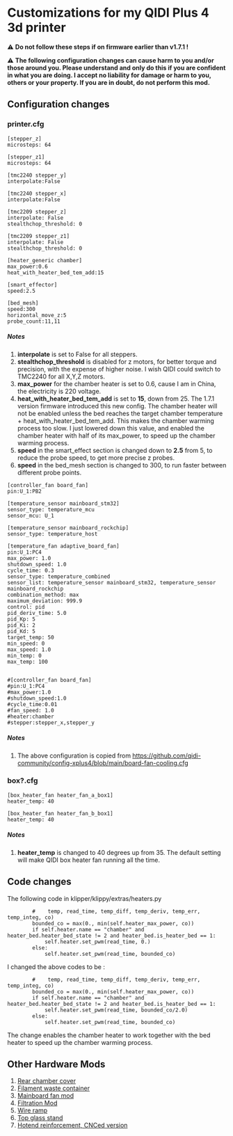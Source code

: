 # Customizations for my QIDI Plus 4 3d printer

⚠️ **Do not follow these steps if on firmware earlier than v1.7.1 !**

⚠️ **The following configuration changes can cause harm to you and/or those around you. Please understand and only do this if you are confident in what you are doing. I accept no liability for damage or harm to you, others or your property. If you are in doubt, do not perform this mod.**

## Configuration changes

### printer.cfg

```
[stepper_z]
microsteps: 64

[stepper_z1]
microsteps: 64

[tmc2240 stepper_y]
interpolate:False

[tmc2240 stepper_x]
interpolate:False

[tmc2209 stepper_z]
interpolate: False
stealthchop_threshold: 0

[tmc2209 stepper_z1]
interpolate: False
stealthchop_threshold: 0

[heater_generic chamber]
max_power:0.6
heat_with_heater_bed_tem_add:15

[smart_effector]
speed:2.5

[bed_mesh]
speed:300
horizontal_move_z:5
probe_count:11,11
```

##### Notes

1. **interpolate** is set to False for all steppers.
2. **stealthchop_threshold** is disabled for z motors, for better torque and precision, with the expense of higher noise. I wish QIDI could switch to TMC2240 for all X,Y,Z motors. 
3. **max_power** for the chamber heater is set to 0.6, cause I am in China, the electricity is 220 voltage.
4. **heat_with_heater_bed_tem_add** is set to **15**, down from 25. The 1.7.1 version firmware introduced this new config. The chamber heater will not be enabled unless the bed reaches the target chamber temperature + heat_with_heater_bed_tem_add. This makes the chamber warming process too slow. I just lowered down this value, and enabled the chamber heater with half of its max_power, to speed up the chamber warming process.
5. **speed** in the smart_effect section is changed down to **2.5** from 5, to reduce the probe speed, to get more precise z probes.
6. **speed** in the bed_mesh section is changed to 300, to run faster between different probe points.

```
[controller_fan board_fan]
pin:U_1:PB2

[temperature_sensor mainboard_stm32]
sensor_type: temperature_mcu
sensor_mcu: U_1

[temperature_sensor mainboard_rockchip]
sensor_type: temperature_host

[temperature_fan adaptive_board_fan]
pin:U_1:PC4
max_power: 1.0
shutdown_speed: 1.0
cycle_time: 0.3
sensor_type: temperature_combined
sensor_list: temperature_sensor mainboard_stm32, temperature_sensor mainboard_rockchip
combination_method: max
maximum_deviation: 999.9
control: pid
pid_deriv_time: 5.0
pid_Kp: 5
pid_Ki: 2
pid_Kd: 5
target_temp: 50
min_speed: 0
max_speed: 1.0
min_temp: 0
max_temp: 100


#[controller_fan board_fan]
#pin:U_1:PC4
#max_power:1.0
#shutdown_speed:1.0
#cycle_time:0.01
#fan_speed: 1.0
#heater:chamber
#stepper:stepper_x,stepper_y
```

##### Notes
1. The above configuration is copied from https://github.com/qidi-community/config-xplus4/blob/main/board-fan-cooling.cfg

### box?.cfg

```
[box_heater_fan heater_fan_a_box1]
heater_temp: 40

[box_heater_fan heater_fan_b_box1]
heater_temp: 40

```

##### Notes

1. **heater_temp** is changed to 40 degrees up from 35. The default setting will make QIDI box heater fan running all the time.

## Code changes

The following code in klipper/klippy/extras/heaters.py

```
        #    temp, read_time, temp_diff, temp_deriv, temp_err, temp_integ, co)
        bounded_co = max(0., min(self.heater_max_power, co))
        if self.heater.name == "chamber" and heater_bed.heater_bed_state != 2 and heater_bed.is_heater_bed == 1:
            self.heater.set_pwm(read_time, 0.)
        else:
            self.heater.set_pwm(read_time, bounded_co)

```

I changed the above codes to be :

```
        #    temp, read_time, temp_diff, temp_deriv, temp_err, temp_integ, co)
        bounded_co = max(0., min(self.heater_max_power, co))
        if self.heater.name == "chamber" and heater_bed.heater_bed_state != 2 and heater_bed.is_heater_bed == 1:
            self.heater.set_pwm(read_time, bounded_co/2.0)
        else:
            self.heater.set_pwm(read_time, bounded_co)
```

The change enables the chamber heater to work together with the bed heater to speed up the chamber warming process.


## Other Hardware Mods
1. [Rear chamber cover](https://www.printables.com/model/1040774-qidi-plus-4-rear-chamber-cover)
2. [Filament waste container](https://www.printables.com/model/1023520-qidi-plus-4-filament-waste-container)
3. [Mainboard fan mod](https://www.printables.com/model/1146502-qidi-plus-4-hex-mainboard-cover-for-80mm-fan-with)
4. [Filtration Mod](https://www.printables.com/model/1022271-qidi-plus-4-filtration-system)
5. [Wire ramp](https://www.printables.com/model/1094939-qidi-plus-4-wire-ramp)
6. [Top glass stand](https://www.printables.com/model/1102150-qidi-plus-4-top-glass-stand)
7. [Hotend reinforcement, CNCed version](https://makerworld.com.cn/zh/models/1021954-plus4-re-duan-jia-qiang)
